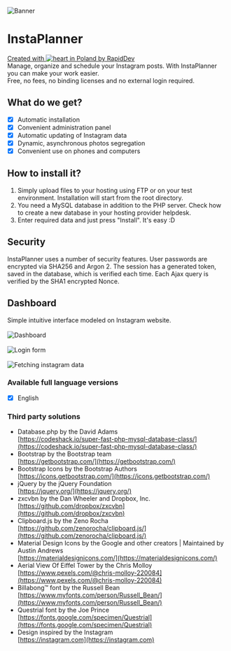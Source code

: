 ![Banner](https://raw.githubusercontent.com/rapiddev/InstaPlanner/master/media/img/instaplanner-banner.jpg)
# InstaPlanner
[Created with ![heart](http://i.imgur.com/oXJmdtz.gif) in Poland by RapidDev](https://rdev.cc/)<br />
Manage, organize and schedule your Instagram posts. With InstaPlanner you can make your work easier.
<br />
Free, no fees, no binding licenses and no external login required.

## What do we get?
- [x] Automatic installation
- [x] Convenient administration panel
- [x] Automatic updating of Instagram data
- [x] Dynamic, asynchronous photos segregation
- [x] Convenient use on phones and computers

## How to install it?
1. Simply upload files to your hosting using FTP or on your test environment. Installation will start from the root directory.
2. You need a MySQL database in addition to the PHP server. Check how to create a new database in your hosting provider helpdesk.
3. Enter required data and just press "Install". It's easy :D

## Security
InstaPlanner uses a number of security features. User passwords are encrypted via SHA256 and Argon 2.
The session has a generated token, saved in the database, which is verified each time.
Each Ajax query is verified by the SHA1 encrypted Nonce.

## Dashboard
Simple intuitive interface modeled on Instagram website.
<br/><br/>
![Dashboard](https://raw.githubusercontent.com/rapiddev/InstaPlanner/master/media/img/sc3.jpg)
<br/><br/>
![Login form](https://raw.githubusercontent.com/rapiddev/InstaPlanner/master/media/img/sc2.jpg)
<br/><br/>
![Fetching instagram data](https://raw.githubusercontent.com/rapiddev/InstaPlanner/master/media/img/sc1.jpg)

### Available full language versions
- [x] English

### Third party solutions
- Database.php by the David Adams<br/>[https://codeshack.io/super-fast-php-mysql-database-class/](https://codeshack.io/super-fast-php-mysql-database-class/)
- Bootstrap by the Bootstrap team<br/>[https://getbootstrap.com/](https://getbootstrap.com/)
- Bootstrap Icons by the Bootstrap Authors<br/>[https://icons.getbootstrap.com/](https://icons.getbootstrap.com/)
- jQuery by the jQuery Foundation<br/>[https://jquery.org/](https://jquery.org/)
- zxcvbn by the Dan Wheeler and Dropbox, Inc.<br/>[https://github.com/dropbox/zxcvbn](https://github.com/dropbox/zxcvbn)
- Clipboard.js by the Zeno Rocha<br/>[https://github.com/zenorocha/clipboard.js/](https://github.com/zenorocha/clipboard.js/)
- Material Design Icons by the Google and other creators | Maintained by Austin Andrews<br/>[https://materialdesignicons.com/](https://materialdesignicons.com/)
- Aerial View Of Eiffel Tower by the Chris Molloy<br/>[https://www.pexels.com/@chris-molloy-220084](https://www.pexels.com/@chris-molloy-220084)
- Billabong™ font by the Russell Bean<br/>[https://www.myfonts.com/person/Russell_Bean/](https://www.myfonts.com/person/Russell_Bean/)
- Questrial font by the Joe Prince<br/>[https://fonts.google.com/specimen/Questrial](https://fonts.google.com/specimen/Questrial)
- Design inspired by the Instagram<br/>[https://instagram.com](https://instagram.com)
